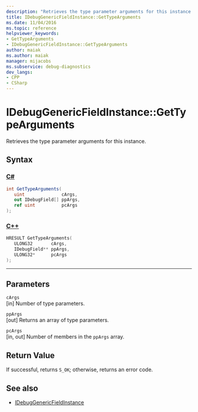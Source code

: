 ```yaml
---
description: "Retrieves the type parameter arguments for this instance."
title: IDebugGenericFieldInstance::GetTypeArguments
ms.date: 11/04/2016
ms.topic: reference
helpviewer_keywords:
- GetTypeArguments
- IDebugGenericFieldInstance::GetTypeArguments
author: maiak
ms.author: maiak
manager: mijacobs
ms.subservice: debug-diagnostics
dev_langs:
- CPP
- CSharp
---
```

# IDebugGenericFieldInstance::GetTypeArguments

Retrieves the type parameter arguments for this instance.

## Syntax

### [C#](#tab/csharp)
```csharp
int GetTypeArguments(
   uint              cArgs,
   out IDebugField[] ppArgs,
   ref uint          pcArgs
);
```
### [C++](#tab/cpp)
```cpp
HRESULT GetTypeArguments(
   ULONG32       cArgs,
   IDebugField** ppArgs,
   ULONG32*      pcArgs
);
```
---

## Parameters
`cArgs`\
[in] Number of type parameters.

`ppArgs`\
[out] Returns an array of type parameters.

`pcArgs`\
[in, out] Number of members in the `ppArgs` array.

## Return Value
 If successful, returns `S_OK`; otherwise, returns an error code.

## See also
- [IDebugGenericFieldInstance](../../../extensibility/debugger/reference/idebuggenericfieldinstance.md)
